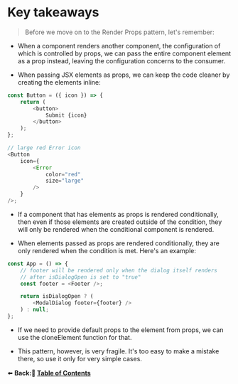 # Key takeaways

> Before we move on to the Render Props pattern, let's remember:

- When a component renders another component, the configuration of which is controlled by props, we can pass the entire component element as a prop instead, leaving the configuration concerns to the consumer.

- When passing JSX elements as props, we can keep the code cleaner by creating the elements inline:

```Javascript
const Button = ({ icon }) => {
    return (
        <button>
            Submit {icon}
        </button>
    );
};

// large red Error icon
<Button
    icon={
        <Error
            color="red"
            size="large"
        />
    }
/>;
```

- If a component that has elements as props is rendered conditionally, then even if those elements are created outside of the condition, they will only be rendered when the conditional component is rendered.

- When elements passed as props are rendered conditionally, they are only rendered when the condition is met. Here's an example:

```Javascript
const App = () => {
    // footer will be rendered only when the dialog itself renders
    // after isDialogOpen is set to "true"
    const footer = <Footer />;

    return isDialogOpen ? (
        <ModalDialog footer={footer} />
    ) : null;
};
```

- If we need to provide default props to the element from props, we can use the cloneElement function for that.

- This pattern, however, is very fragile. It's too easy to make a mistake there, so use it only for very simple cases.

⬅️ **Back:📑 [Table of Contents](../../Readme.md)**
